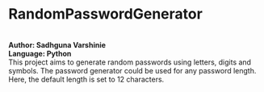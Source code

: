 # RandomPasswordGenerator
<br>
<b>Author: Sadhguna Varshinie</b>
<br>
<b>Language: Python</b>
<br>
This project aims to generate random passwords using letters, digits and symbols. The password generator could be used for any password length. Here, the default length is set to 12 characters.
